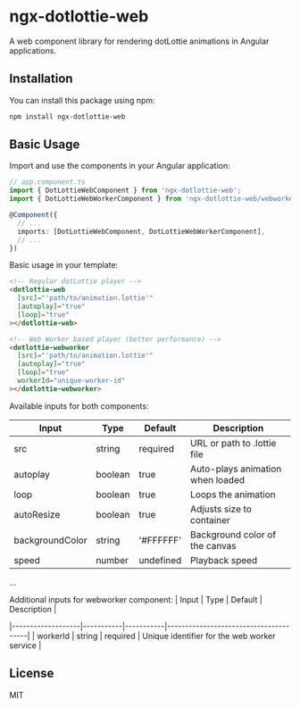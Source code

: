 # ngx-dotlottie-web

A web component library for rendering dotLottie animations in Angular applications.

## Installation

You can install this package using npm:

```bash
npm install ngx-dotlottie-web
```

## Basic Usage

Import and use the components in your Angular application:

```typescript
// app.component.ts
import { DotLottieWebComponent } from 'ngx-dotlottie-web';
import { DotLottieWebWorkerComponent } from 'ngx-dotlottie-web/webworker';

@Component({
  // ...
  imports: [DotLottieWebComponent, DotLottieWebWorkerComponent],
  // ...
})
```

Basic usage in your template:

```html
<!-- Regular dotLottie player -->
<dotlottie-web
  [src]="'path/to/animation.lottie'"
  [autoplay]="true"
  [loop]="true"
></dotlottie-web>

<!-- Web Worker based player (better performance) -->
<dotlottie-webworker
  [src]="'path/to/animation.lottie'"
  [autoplay]="true"
  [loop]="true"
  workerId="unique-worker-id"
></dotlottie-webworker>
```

Available inputs for both components:

| Input              | Type      | Default   | Description                           |
|-------------------|-----------|-----------|---------------------------------------|
| src               | string    | required  | URL or path to .lottie file          |
| autoplay          | boolean   | true      | Auto-plays animation when loaded      |
| loop              | boolean   | true      | Loops the animation                   |
| autoResize        | boolean   | true      | Adjusts size to container             |
| backgroundColor   | string    | '#FFFFFF' | Background color of the canvas        |
| speed             | number    | undefined | Playback speed                        |

...

Additional inputs for webworker component:
| Input              | Type      | Default   | Description                           |

|-------------------|-----------|-----------|---------------------------------------|
| workerId          | string    | required  | Unique identifier for the web worker service      |

## License

MIT
